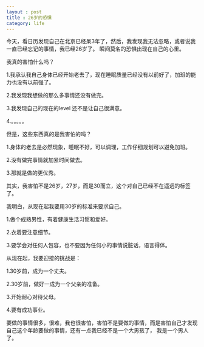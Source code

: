 ```yaml
---
layout : post
title : 26岁的恐惧
category: life 
---
```


今天，看日历发现自己在北京已经呆3年了，然后，我发现我无法忽略，或者说我一直已经忘记的事情，我已经26岁了。
瞬间莫名的恐惧出现在自己的心里。

我真的害怕什么吗？

1.我承认我自己身体已经开始老去了，现在睡眠质量已经没有以前好了，加班的能力也没有以前强了。

2.我发现我想做的那么多事情还没有做完。

3.我发现自己的现在的level 还不是让自己很满意。

4.。。。。。

但是，这些东西真的是我害怕的吗？<!--more-->

1.身体的老去是必然现象，睡眠不好，可以调理，工作仔细规划可以避免加班。

2.没有做完事情就加紧时间做去。

3.那就是做的更优秀。

其实，我害怕不是26岁，27岁，而是30而立，这个对自己已经不在遥远的标签了。

我明白，从现在起我要用30岁的标准来要求自己。

1.做个成熟男性，有着健康生活习惯和爱好。

2.衣着要注意细节。

3.要学会对任何人包容，也不要因为任何小的事情说脏话，语言得体。

从现在起，我要迎接的挑战是：

1.30岁前，成为一个丈夫。

2.30岁前，做好一成为一个父亲的准备。

3.开始耐心对待父母。

4.要有成功事业。

要做的事情很多，很难，我也很害怕，害怕不是要做的事情，而是害怕自己才发现自己这个年龄要做的事情，还有一点我已经不是一个大男孩了，
我是一个男人了。

